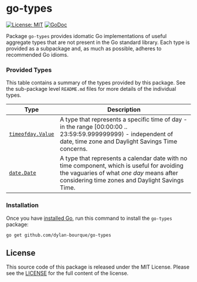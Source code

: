 # go-types

[![License: MIT](https://img.shields.io/badge/License-MIT-yellow.svg)](https://github.com/dylan-bourque/go-types/blob/master/LICENSE)
[![GoDoc](https://godoc.org/github.com/dylan-bourque/go-types?status.svg)](https://godoc.org/github.com/dylan-bourque/go-types)

Package `go-types` provides idomatic Go implementations of useful aggregate types that are not present in the Go standard library.  Each type is provided as a subpackage and, as much as possible, adheres to recommended Go idioms.

### Provided Types
This table contains a summary of the types provided by this package.  See the sub-package level `README.md` files for more details of the individual types.

| Type | Description |
|------|-------------|
| [`timeofday.Value`](timeofday/README.md) | A type that represents a specific time of day - in the range [00:00:00 .. 23:59:59.999999999) - independent of date, time zone and Daylight Savings Time concerns. |
| [`date.Date`](date/README.md) | A type that represents a calendar date with no time component, which is useful for avoiding the vaguaries of what _one day_ means after considering time zones and Daylight Savings Time.|

### Installation

Once you have [installed Go][golang-install], run this command
to install the `go-types` package:

    go get github.com/dylan-bourque/go-types


## License

This source code of this package is released under the MIT License. Please see
the [LICENSE](https://github.com/dylan-bourque/go-types/blob/master/LICENSE) for the full
content of the license.

[golang-install]: http://golang.org/doc/install.html
[sv]: http://semver.org/
